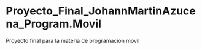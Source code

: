 # Proyecto_Final_JohannMartinAzucena_Program.Movil
Proyecto final para la materia de programación movil
